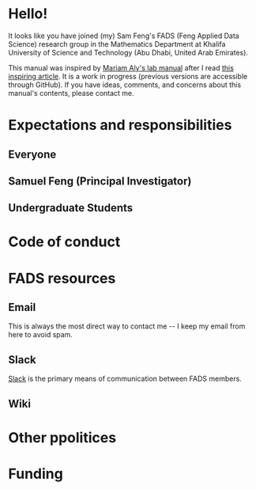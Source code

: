 # Hello!
It looks like you have joined (my) Sam Feng's FADS (Feng Applied Data Science) research group in the Mathematics Department at Khalifa University of Science and Technology (Abu Dhabi, United Arab Emirates). 

This manual was inspired by [Mariam Aly's lab manual](https://github.com/alylab/labmanual) after I read [this inspiring article](https://doi.org/10.1038/d41586-018-06167-w). It is a work in progress (previous versions are accessible through GitHub). If you have ideas, comments, and concerns about this manual's contents, please contact me.

# Expectations and responsibilities

## Everyone

## Samuel Feng (Principal Investigator)

## Undergraduate Students

# Code of conduct

# FADS resources

## Email
This is always the most direct way to contact me -- I keep my email from here to avoid spam.

## Slack
[Slack](https://fads-hq.slack.com) is the primary means of communication between FADS members.

## Wiki

# Other ppolitices

# Funding
